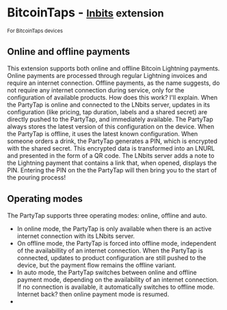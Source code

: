 # BitcoinTaps - <small>[lnbits](https://github.com/lnbits/lnbits) extension</small>
<small>For BitcoinTaps devices</small>

## Online and offline payments
This extension supports both online and offline Bitcoin Lightning payments. Online payments are processed through regular Lightning invoices and require an internet connection. 
Offline payments, as the name suggests, do not require any internet connection during service, only for the configuration of available products. How does this work? I'll explain. 
When the PartyTap is online and connected to the LNbits server, updates in its configuration (like pricing, tap duration, labels and a shared secret) are directly pushed to the PartyTap, and immediately available. The PartyTap always stores the latest version of this configuration on the device.
When the PartyTap is offline, it uses the latest known configuration. When someone orders a drink, the PartyTap generates a PIN, which is encrypted with the shared secret. This encrypted data is transformed into an LNURL and presented in the form of a QR code. 
The LNbits server adds a note to the Lightning payment that contains a link that, when opened, displays the PIN. Entering the PIN on the the PartyTap will then bring you to the start of the pouring process!

## Operating modes
The PartyTap supports three operating modes: online, offline and auto. 

- In online mode, the PartyTap is only available when there is an active internet connection with its LNbits server. 
- On offline mode, the PartyTap is forced into offline mode, independent of the availabillity of an internet connection. When the PartyTap is connected, updates to product configuration are still pushed to the device, but the payment flow remains the offline variant.
- In auto mode, the PartyTap switches between online and offline payment mode, depending on the availability of an internet connection. If no connection is available, it automatically switches to offline mode. Internet back? then online payment mode is resumed.
-  
